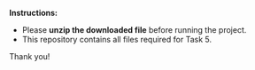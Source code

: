 **Instructions:**
- Please **unzip the downloaded file** before running the project.
- This repository contains all files required for Task 5.

Thank you!

